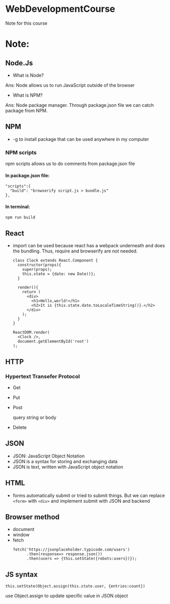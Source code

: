 # WebDevelopmentCourse
Note for this course

# Note:

## Node.Js

- What is Node?

Ans: Node allows us to run JavaScript outside of the browser

- What is NPM?

Ans: Node package manager. Through package.json file we can catch package from NPM. 





## NPM
- -g to install package that can be used anywhere in my computer
### NPM scripts
npm scripts allows us to do comments from package.json file

#### In package.json file:

```
"scripts":{
  "build": "browserify script.js > bundle.js"
},
```

#### In terminal:
`npm run build`





## React
- import can be used because react has a webpack underneath and does the bundling.
  Thus, require and browserify are not needed.
  
  ```
  class Clock extends React.Component {
    constructor(props){
      super(props);
      this.state = {date: new Date()};
    }
    
    render(){
      return (
        <div>
          <h1>Hello,world!</h1>
          <h2>It is {this.state.date.toLocaleTimeString()}.</h2>
        </div>
      );
    }
  }
  
  ReactDOM.render(
    <Clock />,
    document.getElementById('root')
  );
  ```
  
  
  
  
  
## HTTP
### Hypertext Transefer Protocol
- Get
- Put
- Post

  query string or body
- Delete





## JSON
- JSON: JavaScript Object Notation
- JSON is a syntax for storing and exchanging data
- JSON is text, written with JavaScript object notation





## HTML
- forms automatically submit or tried to submit things. But we can replace `<form>` with `<div>` and implement submit with
  JSON and backend
  
  
  
  
  
## Browser method
- document
- window
- fetch
  ```
  fetch('https://jsonplaceholder.typicode.com/users')
		.then(response=> response.json())
		.then(users => {this.setState({robots:users})});
  ```





## JS syntax
`this.setState(Object.assign(this.state.user, {entries:count})`

use Object.assign to update specific value in JSON object







